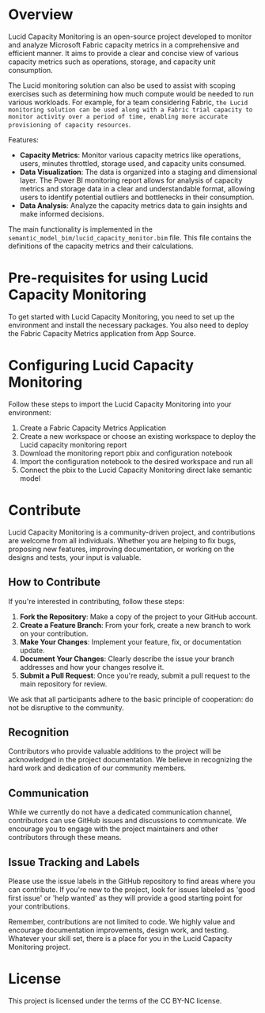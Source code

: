 # Overview

Lucid Capacity Monitoring is an open-source project developed to monitor and analyze Microsoft Fabric capacity metrics in a comprehensive and efficient manner. It aims to provide a clear and concise view of various capacity metrics such as operations, storage, and capacity unit consumption.

The Lucid monitoring solution can also be used to assist with scoping exercises such as determining how much compute would be needed to run various workloads. For example, for a team considering Fabric, `the Lucid monitoring solution can be used along with a Fabric trial capacity to monitor activity over a period of time, enabling more accurate provisioning of capacity resources`.

Features:
- **Capacity Metrics**: Monitor various capacity metrics like operations, users, minutes throttled, storage used, and capacity units consumed.
- **Data Visualization**: The data is organized into a staging and dimensional layer. The Power BI monitoring report allows for analysis of capacity metrics and storage data in a clear and understandable format, allowing users to identify potential outliers and bottlenecks in their consumption.
- **Data Analysis**: Analyze the capacity metrics data to gain insights and make informed decisions.

The main functionality is implemented in the `semantic_model_bim/lucid_capacity_monitor.bim` file. This file contains the definitions of the capacity metrics and their calculations.

# Pre-requisites for using Lucid Capacity Monitoring

To get started with Lucid Capacity Monitoring, you need to set up the environment and install the necessary packages. You also need to deploy the Fabric Capacity Metrics application from App Source.


# Configuring Lucid Capacity Monitoring

Follow these steps to import the Lucid Capacity Monitoring into your environment:

1. Create a Fabric Capacity Metrics Application
2. Create a new workspace or choose an existing workspace to deploy the Lucid capacity monitoring report
3. Download the monitoring report pbix and configuration notebook
4. Import the configuration notebook to the desired workspace and run all
5. Connect the pbix to the Lucid Capacity Monitoring direct lake semantic model

# Contribute

Lucid Capacity Monitoring is a community-driven project, and contributions are welcome from all individuals. Whether you are helping to fix bugs, proposing new features, improving documentation, or working on the designs and tests, your input is valuable.

## How to Contribute

If you're interested in contributing, follow these steps:

1. **Fork the Repository**: Make a copy of the project to your GitHub account.
2. **Create a Feature Branch**: From your fork, create a new branch to work on your contribution.
3. **Make Your Changes**: Implement your feature, fix, or documentation update.
4. **Document Your Changes**: Clearly describe the issue your branch addresses and how your changes resolve it.
5. **Submit a Pull Request**: Once you're ready, submit a pull request to the main repository for review.

We ask that all participants adhere to the basic principle of cooperation: do not be disruptive to the community.

## Recognition

Contributors who provide valuable additions to the project will be acknowledged in the project documentation. We believe in recognizing the hard work and dedication of our community members.

## Communication

While we currently do not have a dedicated communication channel, contributors can use GitHub issues and discussions to communicate. We encourage you to engage with the project maintainers and other contributors through these means.

## Issue Tracking and Labels

Please use the issue labels in the GitHub repository to find areas where you can contribute. If you're new to the project, look for issues labeled as 'good first issue' or 'help wanted' as they will provide a good starting point for your contributions.

Remember, contributions are not limited to code. We highly value and encourage documentation improvements, design work, and testing. Whatever your skill set, there is a place for you in the Lucid Capacity Monitoring project.

# License

This project is licensed under the terms of the CC BY-NC license.
